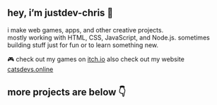 ## hey, i’m justdev-chris 👋

i make web games, apps, and other creative projects.  
mostly working with HTML, CSS, JavaScript, and Node.js.
sometimes   
building stuff just for fun or to learn something new.

🎮 check out my games on [itch.io](https://justdev-chris.itch.io/)
                                                      also check out my website [catsdevs.online](https://catsdevs.online/)

## more projects are below 👇
